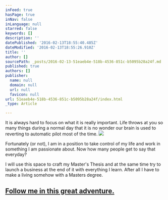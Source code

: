 ```yaml
---
inFeed: true
hasPage: true
inNav: false
inLanguage: null
starred: false
keywords: []
description: ''
datePublished: '2016-02-13T18:55:40.485Z'
dateModified: '2016-02-13T18:55:26.910Z'
title: ''
author: []
sourcePath: _posts/2016-02-13-51eaeb4e-518b-4536-851c-b5095b28a24f.md
published: true
authors: []
publisher:
  name: null
  domain: null
  url: null
  favicon: null
url: 51eaeb4e-518b-4536-851c-b5095b28a24f/index.html
_type: Article

---
```

It is always hard to focus on what it is really important. Life throws at you so many things during a normal day that it is no wonder our brain is used to reverting to automatic pilot most of the time.
![](https://the-grid-user-content.s3-us-west-2.amazonaws.com/488477b7-6d8b-4801-a64b-23040ca346a5.jpg)

Fortunately (or not), I am in a position to take control of my life and work in something I am passionate about. Now how many people get to say that everyday? 

I will use this space to craft my Master's Thesis and at the same time try to launch a business at the end of it with everything I learn. After all I have to make a living somehow with a Masters degree. 

## [Follow me in this great adventure.][0]

[0]: https://medium.com/espanol/emprendedores-anormales-7a3909765024#.t9pkurn91